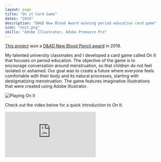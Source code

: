 ```yaml
---
layout: page
title: "On it Card Game"
dates: "2019"
description: "DA&D New Blood Award winning period education card game"
icon: "onit.png"
skills: "Adobe Illustrator, Adobe Premiere Pro"
---
```


[This project](https://www.dandad.org/awards/new-blood/2019/mckinsey-design-the-case-for-her/3444/on-it/) won a [D&AD New Blood Pencil award](https://www.dandad.org/profiles/jury/517866/mckinsey-design-the-case-for-her/) in 2019.

My talented university classmates and I developed a card game called _On It_ that focuses on period education. The objective of the game is to encourage conversation around menstruation, so that children do not feel isolated or ashamed. Our goal was to create a future where everyone feels comfortable with their body and its natural processes, starting with destigmatizing menstruation. The game features imaginative illustrations that were created using Adobe Illustrator.

![Playing On It](/assets/pages/onit/onit-playing.JPG)

Check out the video below for a quick introduction to _On It_.

<div class="iframe-container">
<iframe src="https://www.youtube.com/embed/vwKYpNPGtRU?modestbranding=1&showinfo=0&fs=0" frameborder="0" allow="accelerometer; autoplay; clipboard-write; encrypted-media; gyroscope; picture-in-picture; web-share" allowfullscreen></iframe>
</div>
